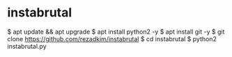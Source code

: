 # instabrutal
$ apt update && apt upgrade $ apt install python2 -y $ apt install git -y $ git clone https://github.com/rezadkim/instabrutal $ cd instabrutal $ python2 instabrutal.py
